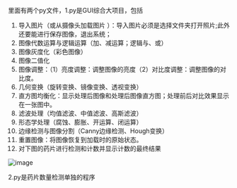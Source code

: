 里面有两个py文件，1.py是GUI综合大项目，包括
1.	导入图片（或从摄像头加载图片 ）：导入图片必须是选择文件夹打开照片;此外还要能进行保存图像，退出系统；
2.	图像代数运算与逻辑运算（加、减运算；逻辑与、或）
3.	图像灰度化（彩色图像）
4.	图像二值化
5.	图像调整：（1）亮度调整：调整图像的亮度（2）对比度调整：调整图像的对比度。
6.	几何变换（旋转变换、镜像变换、透视变换）
7.	直方图均衡化：显示处理后图像和处理后图像直方图；处理前后对比效果显示在一张图中。
8.	滤波处理（均值滤波、中值滤波、高斯滤波）
9.	形态学处理（腐蚀、膨胀、开运算、闭运算）
10.	边缘检测与图像分割（Canny边缘检测、Hough变换）
11.	重置图像：将图像恢复到加载时的原始状态。
12.	对下图的药片进行检测和计数并显示计数的最终结果

![image](https://github.com/user-attachments/assets/8641b141-333a-4efa-b9cf-b4ed1fe6b51c)

2.py是药片数量检测单独的程序
